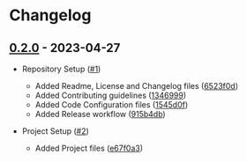 # Changelog

## [0.2.0](https://github.com/curriculum-blackboard/unreal-multiplayer-shooter/compare/0.1.0...0.2.0) - 2023-04-27

-   Repository Setup ([#1](https://github.com/curriculum-blackboard/unreal-multiplayer-shooter/pull/1))
    -   Added Readme, License and Changelog files ([6523f0d](https://github.com/curriculum-blackboard/unreal-multiplayer-shooter/commit/6523f0d))
    -   Added Contributing guidelines ([1346999](https://github.com/curriculum-blackboard/unreal-multiplayer-shooter/commit/1346999))
    -   Added Code Configuration files ([1545d0f](https://github.com/curriculum-blackboard/unreal-multiplayer-shooter/commit/1545d0f))
    -   Added Release workflow ([915b4db](https://github.com/curriculum-blackboard/unreal-multiplayer-shooter/commit/915b4db))

-   Project Setup ([#2](https://github.com/curriculum-blackboard/unreal-multiplayer-shooter/pull/2))
    -   Added Project files ([e67f0a3](https://github.com/curriculum-blackboard/unreal-multiplayer-shooter/commit/e67f0a3))
